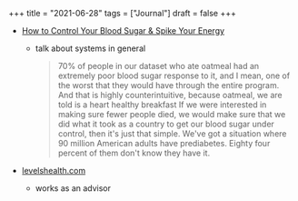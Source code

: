 +++
title = "2021-06-28"
tags = ["Journal"]
draft = false
+++

-   [How to Control Your Blood Sugar &amp; Spike Your Energy](https://daveasprey.com/levels-health-797/)
    -   talk about systems in general

        > 70% of people in our dataset who ate oatmeal had an extremely poor blood sugar response to it, and I mean, one of the worst that they would have through the entire program. And that is highly counterintuitive, because oatmeal, we are told is a heart healthy breakfast If we were interested in making sure fewer people died, we would make sure that we did what it took as a country to get our blood sugar under control, then it's just that simple. We've got a situation where 90 million American adults have prediabetes. Eighty four percent of them don't know they have it.

-   [levelshealth.com](https://www.levelshealth.com/dave?partner=DAVE)
    -   works as an advisor